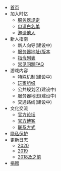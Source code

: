 - [首页]()
- 加入时忆  
    - [服务器规定](join/rules.md)
    - [申请白名单](join/whitelist.md)
    - [邀请他人](join/application/inviters.md)
- 新人指南   
    - 新人向导(建设中)
    - [服务器地址/版本](guide/serverInfo.md)
    - [指令列表](guide/commands.md)
    - [常见问题FAQ](/guide/faq.md)
- 游戏内容
    - 特殊机制(建设中)
    - [玩家组织](culture/group.md)
    - 公共规划区(建设中)
    - 服务器地图(建设中)
    - 交通路线(建设中)
- 文化交流
    - [官方论坛](https://bbs.mcshiyi.com)
    - [官方博客](https://www.mcshiyi.com/blog)
    - [联系方式]()
- [隐私保护](privacy/privacy.md)
- 更新日志
    - [2020](changelogs/2020.md)
    - [2019](changelogs/2019.md)
    - [2018及之前](changelogs/2018及之前.md)
- [捐赠]()
